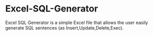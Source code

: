 # Excel-SQL-Generator
Excel SQL Generator is a simple Excel file that allows the user easily generate SQL sentences (as Insert,Update,Delete,Exec).

